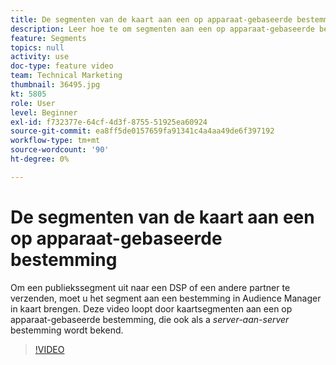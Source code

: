 ```yaml
---
title: De segmenten van de kaart aan een op apparaat-gebaseerde bestemming
description: Leer hoe te om segmenten aan een op apparaat-gebaseerde bestemming in kaart te brengen, die ook als _server-aan-server_ bestemming wordt bekend. Om een publiekssegment naar een DSP of een andere partner te verzenden, moet u het segment aan een bestemming in Audience Manager in kaart brengen.
feature: Segments
topics: null
activity: use
doc-type: feature video
team: Technical Marketing
thumbnail: 36495.jpg
kt: 5805
role: User
level: Beginner
exl-id: f732377e-64cf-4d3f-8755-51925ea60924
source-git-commit: ea8ff5de0157659fa91341c4a4aa49de6f397192
workflow-type: tm+mt
source-wordcount: '90'
ht-degree: 0%

---
```


# De segmenten van de kaart aan een op apparaat-gebaseerde bestemming

Om een publiekssegment uit naar een DSP of een andere partner te verzenden, moet u het segment aan een bestemming in Audience Manager in kaart brengen. Deze video loopt door kaartsegmenten aan een op apparaat-gebaseerde bestemming, die ook als a _server-aan-server_ bestemming wordt bekend.

>[!VIDEO](https://video.tv.adobe.com/v/36495/?quality=12&learn=on)
